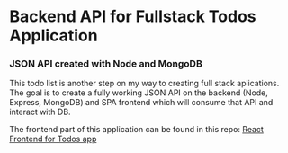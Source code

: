 # Backend API for Fullstack Todos Application
### JSON API created with Node and MongoDB

This todo list is another step on my way to creating full stack aplications. 
The goal is to create a fully working JSON API on the backend (Node, Express, MongoDB) and SPA frontend which will consume that API and interact with DB. 

The frontend part of this application can be found in this repo:
[React Frontend for Todos app](https://github.com/wszczawinski/FrontendForFullstackTodo)

